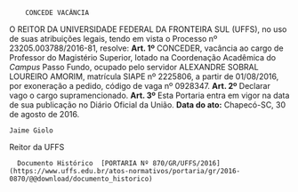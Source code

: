         CONCEDE VACÂNCIA  

 O REITOR DA UNIVERSIDADE FEDERAL DA FRONTEIRA SUL (UFFS), no uso de suas atribuições legais, tendo em vista o Processo nº 23205.003788/2016-81, resolve:   **Art. 1º** CONCEDER, vacância ao cargo de Professor do Magistério Superior, lotado na Coordenação Acadêmica do *Campus* Passo Fundo, ocupado pelo servidor ALEXANDRE SOBRAL LOUREIRO AMORIM, matrícula SIAPE nº 2225806, a partir de 01/08/2016, por exoneração a pedido, código de vaga nº 0928347.   **Art. 2º** Declarar vago o cargo supramencionado.   **Art. 3º** Esta Portaria entra em vigor na data de sua publicação no Diário Oficial da União.      **Data do ato:** Chapecó-SC, 30 de agosto de 2016.   
 

    Jaime Giolo   
 Reitor da UFFS 

      Documento Histórico  [PORTARIA Nº 870/GR/UFFS/2016](https://www.uffs.edu.br/atos-normativos/portaria/gr/2016-0870/@@download/documento_historico)     
      